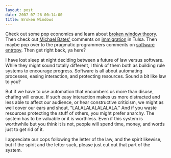 ```yaml
---
layout: post
date: 2007-07-26 00:14:00
title: Broken Windows
---
```


Check out some pop economics and learn about [broken window theory][].
Then check out [Michael Bates'][] comments on [immigration][] in Tulsa.
Then maybe pop over to the pragmatic programmers comments on [software
entropy][]. Then get right back, ya here?

I have lost sleep at night deciding between a future of law versus
software. While they might sound totally different, I think of them both
as building rule systems to encourage progress. Software is all about
automating processes, easing interaction, and protecting resources.
Sound a bit like law to you?

But if we have to use automation that encumbers us more than disuse,
chafing will ensue. If such easy interaction makes us more distracted
and less able to affect our audience, or hear constructive criticism, we
might as well cover our ears and shout, "LALALALALALALALA." And if you
waste resources protecting the stuff of others, you might prefer
anarchy. The system has to be valuable or it is worthless. Even if this
system is worthwhile but you think it is not, people will spend time,
money, and words just to get rid of it.

I appreciate our cops following the letter of the law, and the spirit
likewise, but if the spirit and the letter suck, please just cut out
that part of the system.

  [broken window theory]: http://en.wikipedia.org/wiki/Broken_windows
  [Michael Bates']: http://www.batesline.com
  [immigration]: http://www.batesline.com/archives/003261.html
  [software entropy]: http://www.pragmaticprogrammer.com/ppbook/extracts/no_broken_windows.html
